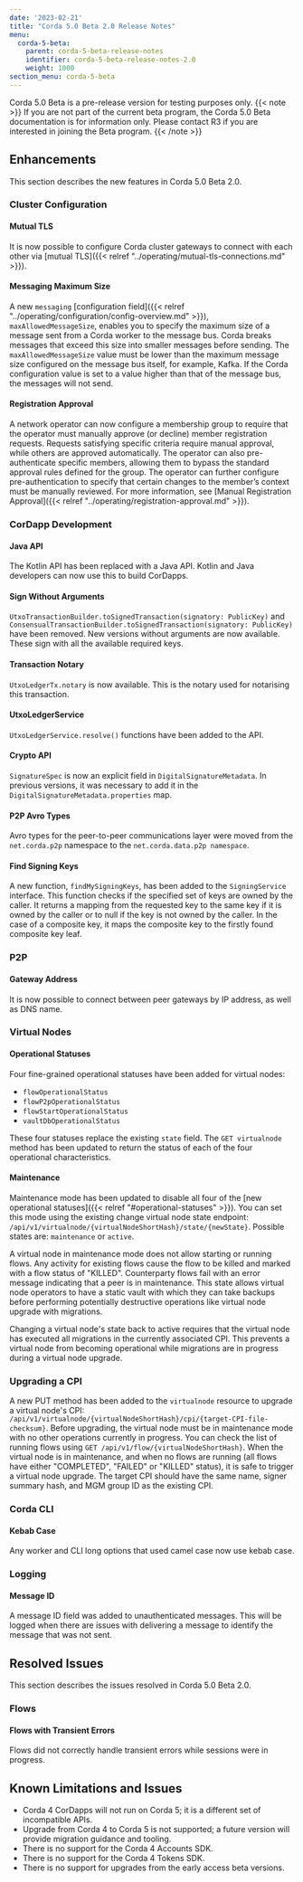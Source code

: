 ```yaml
---
date: '2023-02-21'
title: "Corda 5.0 Beta 2.0 Release Notes"
menu:
  corda-5-beta:
    parent: corda-5-beta-release-notes
    identifier: corda-5-beta-release-notes-2.0
    weight: 1000
section_menu: corda-5-beta
---
```


Corda 5.0 Beta is a pre-release version for testing purposes only.
{{< note >}}
If you are not part of the current beta program, the Corda 5.0 Beta documentation is for information only.
Please contact R3 if you are interested in joining the Beta program.
{{< /note >}}

## Enhancements

This section describes the new features in Corda 5.0 Beta 2.0.

### Cluster Configuration

#### Mutual TLS
It is now possible to configure Corda cluster gateways to connect with each other via [mutual TLS]({{< relref "../operating/mutual-tls-connections.md" >}}).

#### Messaging Maximum Size
A new `messaging` [configuration field]({{< relref "../operating/configuration/config-overview.md" >}}), `maxAllowedMessageSize`, enables you to specify the maximum size of a message sent from a Corda worker to the message bus. Corda breaks messages that exceed this size into smaller messages before sending.
The `maxAllowedMessageSize` value must be lower than the maximum message size configured on the message bus itself, for example, Kafka. If the Corda configuration value is set to a value higher than that of the message bus, the messages will not send.

#### Registration Approval
A network operator can now configure a membership group to require that the operator must manually approve (or decline) member registration requests. Requests satisfying specific criteria require manual approval, while others are approved automatically. The operator can also pre-authenticate specific members, allowing them to bypass the standard approval rules defined for the group. The operator can further configure pre-authentication to specify that certain changes to the member’s context must be manually reviewed. For more information, see [Manual Registration Approval]({{< relref "../operating/registration-approval.md" >}}).

### CorDapp Development

#### Java API
The Kotlin API has been replaced with a Java API. Kotlin and Java developers can now use this to build CorDapps.

#### Sign Without Arguments
`UtxoTransactionBuilder.toSignedTransaction(signatory: PublicKey)` and `ConsensualTransactionBuilder.toSignedTransaction(signatory: PublicKey)` have been removed. New versions without arguments are now available. These sign with all the available required keys.

#### Transaction Notary
`UtxoLedgerTx.notary` is now available. This is the notary used for notarising this transaction.

#### UtxoLedgerService
`UtxoLedgerService.resolve()` functions have been added to the API.

#### Crypto API
`SignatureSpec` is now an explicit field in `DigitalSignatureMetadata`. In previous versions, it was necessary to add it in the `DigitalSignatureMetadata.properties` map.

#### P2P Avro Types
Avro types for the peer-to-peer communications layer were moved from the `net.corda.p2p` namespace to the `net.corda.data.p2p namespace`.

#### Find Signing Keys
A new function, `findMySigningKeys`, has been added to the `SigningService` interface. This function checks if the specified set of keys are owned by the caller. It returns a mapping from the requested key to the same key if it is owned by the caller or to null if the key is not owned by the caller.
In the case of a composite key, it maps the composite key to the firstly found composite key leaf.

### P2P

#### Gateway Address
It is now possible to connect between peer gateways by IP address, as well as DNS name.

### Virtual Nodes

#### Operational Statuses
Four fine-grained operational statuses have been added for virtual nodes:
* `flowOperationalStatus`
* `flowP2pOperationalStatus`
* `flowStartOperationalStatus`
* `vaultDbOperationalStatus`

These four statuses replace the existing `state` field.
The `GET virtualnode` method has been updated to return the status of each of the four operational characteristics.

#### Maintenance
Maintenance mode has been updated to disable all four of the [new operational statuses]({{< relref "#operational-statuses" >}}). You can set this mode using the existing change virtual node state endpoint: `/api/v1/virtualnode/{virtualNodeShortHash}/state/{newState}`. Possible states are: `maintenance` or `active`.

A virtual node in maintenance mode does not allow starting or running flows. Any activity for existing flows cause the flow to be killed and marked with a flow status of "KILLED". Counterparty flows fail with an error message indicating that a peer is in maintenance.
This state allows virtual node operators to have a static vault with which they can take backups before performing potentially destructive operations like virtual node upgrade with migrations.

Changing a virtual node's state back to active requires that the virtual node has executed all migrations in the currently associated CPI. This prevents a virtual node from becoming operational while migrations are in progress during a virtual node upgrade.

### Upgrading a CPI
A new PUT method has been added to the `virtualnode` resource to upgrade a virtual node's CPI: `/api/v1/virtualnode/{virtualNodeShortHash}/cpi/{target-CPI-file-checksum}`.
Before upgrading, the virtual node must be in maintenance mode with no other operations currently in progress.
You can check the list of running flows using `GET /api/v1/flow/{virtualNodeShortHash}`. When the virtual node is in maintenance, and when no flows are running (all flows have either "COMPLETED", "FAILED" or "KILLED" status), it is safe to trigger a virtual node upgrade.
The target CPI should have the same name, signer summary hash, and MGM group ID as the existing CPI.

### Corda CLI
#### Kebab Case
Any worker and CLI long options that used camel case now use kebab case.

### Logging
#### Message ID
A message ID field was added to unauthenticated messages. This will be logged when there are issues with delivering a message to identify the message that was not sent.

## Resolved Issues

This section describes the issues resolved in Corda 5.0 Beta 2.0.

### Flows

#### Flows with Transient Errors
Flows did not correctly handle transient errors while sessions were in progress.

## Known Limitations and Issues

* Corda 4 CorDapps will not run on Corda 5; it is a different set of incompatible APIs.
* Upgrade from Corda 4 to Corda 5 is not supported; a future version will provide migration guidance and tooling.
* There is no support for the Corda 4 Accounts SDK.
* There is no support for the Corda 4 Tokens SDK.
* There is no support for upgrades from the early access beta versions.